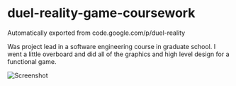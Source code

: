 # duel-reality-game-coursework
Automatically exported from code.google.com/p/duel-reality

Was project lead in a software engineering course in graduate school.  I went a little overboard and did all of the graphics and high level design for a functional game.

![Screenshot](https://github.com/idxExtropy/duel-reality-game-coursework/blob/master/Docs/ScreenShot.png)
